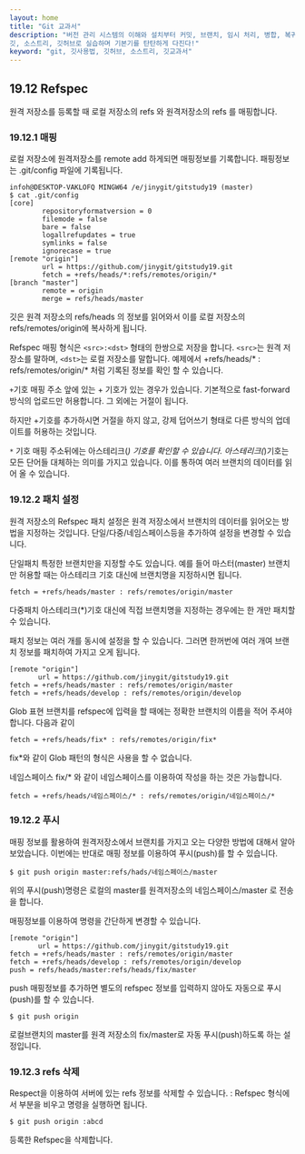 ```yaml
---
layout: home
title: "Git 교과서"
description: "버전 관리 시스템의 이해와 설치부터 커밋, 브랜치, 임시 처리, 병합, 복귀, 서브모듈, 태그까지
깃, 소스트리, 깃허브로 실습하며 기본기를 탄탄하게 다진다!"
keyword: "git, 깃사용법, 깃허브, 소스트리, 깃교과서"
---
```

## 19.12 Refspec
원격 저장소를 등록할 때 로컬 저장소의 refs 와 원격저장소의 refs 를 매핑합니다.

### 19.12.1 매핑
로컬 저장소에 원격저장소를 remote add 하게되면 매핑정보를 기록합니다. 패핑정보는 .git/config 파일에 기록됩니다.

```
infoh@DESKTOP-VAKLOFQ MINGW64 /e/jinygit/gitstudy19 (master)
$ cat .git/config
[core]
        repositoryformatversion = 0
        filemode = false
        bare = false
        logallrefupdates = true
        symlinks = false
        ignorecase = true
[remote "origin"]
        url = https://github.com/jinygit/gitstudy19.git
        fetch = +refs/heads/*:refs/remotes/origin/*
[branch "master"]
        remote = origin
        merge = refs/heads/master
```

깃은 원격 저장소의 refs/heads 의 정보를 읽어와서 이를 로컬 저장소의 refs/remotes/origin에 복사하게 됩니다. 

Refspec 매핑 형식은 `<src>:<dst>` 형태의 한쌍으로 저장을 합니다. `<src>`는 원격 저장소를 말하며, `<dst>`는 로컬 저장소를 말합니다. 예제에서 +refs/heads/* : refs/remotes/origin/* 처럼 기록된 정보를 확인 할 수 있습니다.

`+`기호
매핑 주소 앞에 있는 + 기호가 있는 경우가 있습니다. 기본적으로 fast-forward 방식의 업로드만 허용합니다. 그 외에는 거절이 됩니다.

하지만 +기호를 추가하시면 거절을 하지 않고, 강제 덥어쓰기 형태로 다른 방식의 업데이트를 허용하는 것입니다.

`*` 기호
매핑 주소뒤에는 아스테리크(*) 기호를 확인할 수 있습니다. 아스테리크(*)기호는 모든 단어들 대체하는 의미를 가지고 있습니다. 이를 통하여 여러 브랜치의 데이터를 읽어 올 수 있습니다.

### 19.12.2 패치 설정
원격 저장소의 Refspec 패치 설정은 원격 저장소에서 브랜치의 데이터를 읽어오는 방법을 지정하는 것입니다. 단일/다중/네임스페이스등을 추가하여 설정을 변경할 수 있습니다.

단일패치
특정한 브랜치만을 지정할 수도 있습니다. 예를 들어 마스터(master) 브랜치만 허용할 때는 아스테리크 기호 대신에 브랜치명을 지정하시면 됩니다.
```
fetch = +refs/heads/master : refs/remotes/origin/master
```

다중패치
아스테리크(*)기호 대신에 직접 브랜치명을 지정하는 경우에는 한 개만 패치할 수 있습니다. 

패치 정보는 여러 개를 동시에 설정을 할 수 있습니다. 그러면 한꺼번에 여러 개여 브랜치 정보를 패치하여 가지고 오게 됩니다.
```
[remote "origin"]
       url = https://github.com/jinygit/gitstudy19.git
fetch = +refs/heads/master : refs/remotes/origin/master
fetch = +refs/heads/develop : refs/remotes/origin/develop
```
Glob 표현
브랜치를 refspec에 입력을 할 때에는 정확한 브랜치의 이름을 적어 주셔야 합니다. 다음과 같이 
```
fetch = +refs/heads/fix* : refs/remotes/origin/fix*
```
fix*와 같이 Glob 패턴의 형식은 사용을 할 수 없습니다.

네임스페이스
fix/* 와 같이 네임스페이스를 이용하여 작성을 하는 것은 가능합니다.
```
fetch = +refs/heads/네임스페이스/* : refs/remotes/origin/네임스페이스/*
```
### 19.12.2 푸시
매핑 정보를 활용하여 원격저장소에서 브랜치를 가지고 오는 다양한 방법에 대해서 알아 보았습니다. 이번에는 반대로 매핑 정보를 이용하여 푸시(push)를 할 수 있습니다.

```
$ git push origin master:refs/hads/네임스페이스/master
```

위의 푸시(push)명령은 로컬의 master를 원격저장소의 네임스페이스/master 로 전송을 합니다.

매핑정보를 이용하여 명령을 간단하게 변경할 수 있습니다. 

```
[remote "origin"]
       url = https://github.com/jinygit/gitstudy19.git
fetch = +refs/heads/master : refs/remotes/origin/master
fetch = +refs/heads/develop : refs/remotes/origin/develop
push = refs/heads/master:refs/heads/fix/master
```

push 매핑정보를 추가하면 별도의 refspec 정보를 입력하지 않아도 자동으로 푸시(push)를 할 수 있습니다.

```
$ git push origin
```

로컬브랜치의 master를 원격 저장소의 fix/master로 자동 푸시(push)하도록 하는 설정입니다.


### 19.12.3 refs 삭제
Respect을 이용하여 서버에 있는 refs 정보를 삭제할 수 있습니다. <src>:<dst> Refspec 형식에서 <src> 부분을 비우고 명령을 실행하면 됩니다.

```
$ git push origin :abcd
```

등록한 Refspec을 삭제합니다.